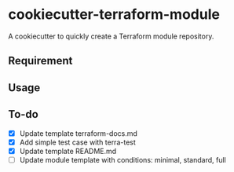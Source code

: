 # cookiecutter-terraform-module
A cookiecutter to quickly create a Terraform module repository.

## Requirement

## Usage

## To-do

- [x] Update template terraform-docs.md
- [x] Add simple test case with terra-test
- [x] Update template README.md
- [ ] Update module template with conditions: minimal, standard, full
